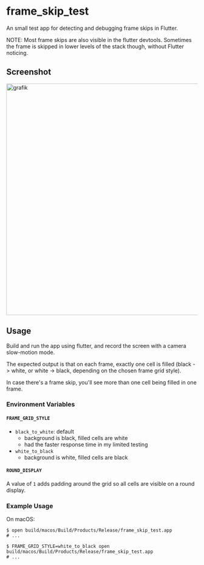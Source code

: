 # frame_skip_test

An small test app for detecting and debugging frame skips in Flutter.

NOTE: Most frame skips are also visible in the flutter devtools. Sometimes
the frame is skipped in lower levels of the stack though, without Flutter noticing.

## Screenshot

<img width="608" alt="grafik" src="https://github.com/user-attachments/assets/2a876c1d-0d39-4561-81b8-c36ce5d75c74">

## Usage

Build and run the app using flutter, and record the screen with a camera slow-motion mode.

The expected output is that on each frame, exactly one cell is filled (black -> white, or white -> black, depending on the chosen frame grid style).

In case there's a frame skip, you'll see more than one cell being filled in one frame.

### Environment Variables

#### `FRAME_GRID_STYLE`

- `black_to_white`: default
  - background is black, filled cells are white
  - had the faster response time in my limited testing
- `white_to_black`
  - background is white, filled cells are black

#### `ROUND_DISPLAY`

A value of `1` adds padding around the grid so all cells are visible on a round display.

### Example Usage

On macOS:
```shell
$ open build/macos/Build/Products/Release/frame_skip_test.app
# ...

$ FRAME_GRID_STYLE=white_to_black open build/macos/Build/Products/Release/frame_skip_test.app
# ...
```
